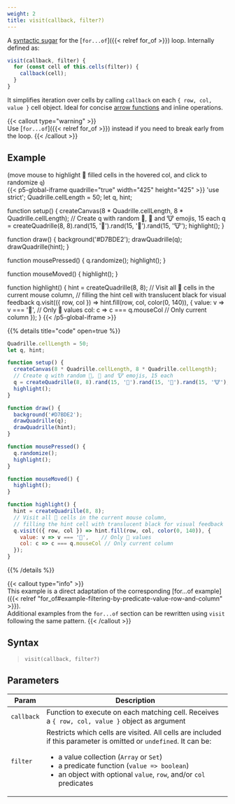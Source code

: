 ```yaml
---
weight: 2
title: visit(callback, filter?)
---
```


A [syntactic sugar](https://en.wikipedia.org/wiki/Syntactic_sugar) for the [`for...of`]({{< relref for_of >}}) loop. Internally defined as:

```js
visit(callback, filter) {
  for (const cell of this.cells(filter)) {
    callback(cell);
  }
}
```

It simplifies iteration over cells by calling `callback` on each `{ row, col, value }` cell object. Ideal for concise [arrow functions](https://www.w3schools.com/Js/js_arrow_function.asp) and inline operations.

{{< callout type="warning" >}}  
Use [`for...of`]({{< relref for_of >}}) instead if you need to break early from the loop.
{{< /callout >}}

## Example

(move mouse to highlight 🐸 filled cells in the hovered col, and click to randomize `q`)  
{{< p5-global-iframe quadrille="true" width="425" height="425" >}}
'use strict';
Quadrille.cellLength = 50;
let q, hint;

function setup() {
  createCanvas(8 * Quadrille.cellLength, 8 * Quadrille.cellLength);
  // Create q with random 🐸, 🐯 and 🐮 emojis, 15 each
  q = createQuadrille(8, 8).rand(15, '🐸').rand(15, '🐯').rand(15, '🐮');
  highlight();
}

function draw() {
  background('#D7BDE2');
  drawQuadrille(q);
  drawQuadrille(hint);
}

function mousePressed() {
  q.randomize();
  highlight();
}

function mouseMoved() {
  highlight();
}

function highlight() {
  hint = createQuadrille(8, 8);
  // Visit all 🐸 cells in the current mouse column,
  // filling the hint cell with translucent black for visual feedback
  q.visit(({ row, col }) => hint.fill(row, col, color(0, 140)), {
    value: v => v === '🐸',    // Only 🐸 values
    col: c => c === q.mouseCol // Only current column
  });
}
{{< /p5-global-iframe >}}

{{% details title="code" open=true %}}
```js
Quadrille.cellLength = 50;
let q, hint;

function setup() {
  createCanvas(8 * Quadrille.cellLength, 8 * Quadrille.cellLength);
  // Create q with random 🐸, 🐯 and 🐮 emojis, 15 each
  q = createQuadrille(8, 8).rand(15, '🐸').rand(15, '🐯').rand(15, '🐮');
  highlight();
}

function draw() {
  background('#D7BDE2');
  drawQuadrille(q);
  drawQuadrille(hint);
}

function mousePressed() {
  q.randomize();
  highlight();
}

function mouseMoved() {
  highlight();
}

function highlight() {
  hint = createQuadrille(8, 8);
  // Visit all 🐸 cells in the current mouse column,
  // filling the hint cell with translucent black for visual feedback
  q.visit(({ row, col }) => hint.fill(row, col, color(0, 140)), {
    value: v => v === '🐸',    // Only 🐸 values
    col: c => c === q.mouseCol // Only current column
  });
}
```
{{% /details %}}

{{< callout type="info" >}}  
This example is a direct adaptation of the corresponding [for...of example]({{< relref "for_of#example-filtering-by-predicate-value-row-and-column" >}}).  
Additional examples from the `for...of` section can be rewritten using `visit` following the same pattern.
{{< /callout >}}

## Syntax

> `visit(callback, filter?)`

## Parameters

| Param      | Description                                                                                    |
|------------|------------------------------------------------------------------------------------------------|
| `callback` | Function to execute on each matching cell. Receives a `{ row, col, value }` object as argument |
| `filter`   | Restricts which cells are visited. All cells are included if this parameter is omitted or `undefined`. It can be: <ul><li>a value collection (`Array` or `Set`)</li><li>a predicate function (`value => boolean`)</li><li>an object with optional `value`, `row`, and/or `col` predicates</li></ul> |